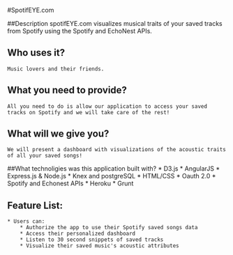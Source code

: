 #SpotifEYE.com

##Description
  	spotifEYE.com visualizes musical traits of your saved tracks from Spotify using the Spotify and EchoNest APIs. 

## Who uses it?
    Music lovers and their friends.

## What you need to provide?
    All you need to do is allow our application to access your saved tracks on Spotify and we will take care of the rest!

## What will we give you?
	We will present a dashboard with visualizations of the acoustic traits of all your saved songs!
    

##What technoligies was this application built with?
    * D3.js
    * AngularJS
    * Express.js & Node.js
    * Knex and postgreSQL
    * HTML/CSS
    * Oauth 2.0
    * Spotify and Echonest APIs
    * Heroku
    * Grunt


## Feature List:
    * Users can:
    	* Authorize the app to use their Spotify saved songs data
    	* Access their personalized dashboard
    	* Listen to 30 second snippets of saved tracks 
    	* Visualize their saved music's acoustic attributes 

